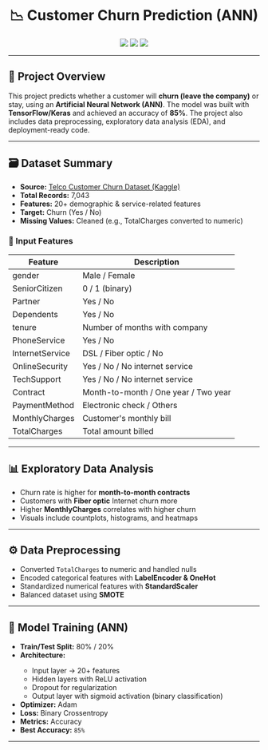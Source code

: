 <h1 align="center">📉 Customer Churn Prediction (ANN)</h1>

<p align="center">
  <img src="https://img.shields.io/badge/Deep%20Learning-ANN-orange?style=for-the-badge" />
  <img src="https://img.shields.io/badge/Accuracy-85%25-brightgreen?style=for-the-badge" />
  <img src="https://img.shields.io/badge/Framework-TensorFlow%20%7C%20Keras-red?style=for-the-badge" />
</p>

<hr>

<h2>📌 Project Overview</h2>

<p>
This project predicts whether a customer will <strong>churn (leave the company)</strong> or stay, using an <strong>Artificial Neural Network (ANN)</strong>.  
The model was built with <strong>TensorFlow/Keras</strong> and achieved an accuracy of <strong>85%</strong>.  
The project also includes data preprocessing, exploratory data analysis (EDA), and deployment-ready code.
</p>

---

<h2>🗃️ Dataset Summary</h2>

<ul>
  <li><strong>Source:</strong> <a href="https://www.kaggle.com/blastchar/telco-customer-churn">Telco Customer Churn Dataset (Kaggle)</a></li>
  <li><strong>Total Records:</strong> 7,043</li>
  <li><strong>Features:</strong> 20+ demographic & service-related features</li>
  <li><strong>Target:</strong> Churn (Yes / No)</li>
  <li><strong>Missing Values:</strong> Cleaned (e.g., TotalCharges converted to numeric)</li>
</ul>

<h3>🔑 Input Features</h3>

<table>
  <thead>
    <tr>
      <th>Feature</th>
      <th>Description</th>
    </tr>
  </thead>
  <tbody>
    <tr><td>gender</td><td>Male / Female</td></tr>
    <tr><td>SeniorCitizen</td><td>0 / 1 (binary)</td></tr>
    <tr><td>Partner</td><td>Yes / No</td></tr>
    <tr><td>Dependents</td><td>Yes / No</td></tr>
    <tr><td>tenure</td><td>Number of months with company</td></tr>
    <tr><td>PhoneService</td><td>Yes / No</td></tr>
    <tr><td>InternetService</td><td>DSL / Fiber optic / No</td></tr>
    <tr><td>OnlineSecurity</td><td>Yes / No / No internet service</td></tr>
    <tr><td>TechSupport</td><td>Yes / No / No internet service</td></tr>
    <tr><td>Contract</td><td>Month-to-month / One year / Two year</td></tr>
    <tr><td>PaymentMethod</td><td>Electronic check / Others</td></tr>
    <tr><td>MonthlyCharges</td><td>Customer's monthly bill</td></tr>
    <tr><td>TotalCharges</td><td>Total amount billed</td></tr>
  </tbody>
</table>

---

<h2>📊 Exploratory Data Analysis</h2>

<ul>
  <li>Churn rate is higher for <strong>month-to-month contracts</strong></li>
  <li>Customers with <strong>Fiber optic</strong> Internet churn more</li>
  <li>Higher <strong>MonthlyCharges</strong> correlates with higher churn</li>
  <li>Visuals include countplots, histograms, and heatmaps</li>
</ul>

---

<h2>⚙️ Data Preprocessing</h2>

<ul>
  <li>Converted <code>TotalCharges</code> to numeric and handled nulls</li>
  <li>Encoded categorical features with <strong>LabelEncoder & OneHot</strong></li>
  <li>Standardized numerical features with <strong>StandardScaler</strong></li>
  <li>Balanced dataset using <strong>SMOTE</strong></li>
</ul>

---

<h2>🧠 Model Training (ANN)</h2>

<ul>
  <li><strong>Train/Test Split:</strong> 80% / 20%</li>
  <li><strong>Architecture:</strong></li>
  <ul>
    <li>Input layer → 20+ features</li>
    <li>Hidden layers with ReLU activation</li>
    <li>Dropout for regularization</li>
    <li>Output layer with sigmoid activation (binary classification)</li>
  </ul>
  <li><strong>Optimizer:</strong> Adam</li>
  <li><strong>Loss:</strong> Binary Crossentropy</li>
  <li><strong>Metrics:</strong> Accuracy</li>
  <li><strong>Best Accuracy:</strong> <code>85%</code></li>
</ul>

---

